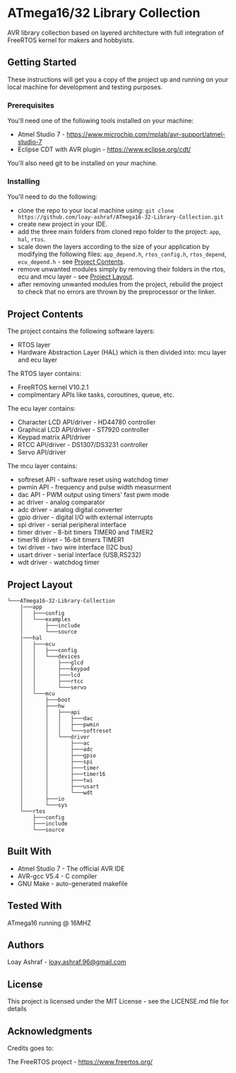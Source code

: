 # ATmega16/32 Library Collection
AVR library collection based on layered architecture with full integration of FreeRTOS kernel for makers and hobbyists.

## Getting Started
These instructions will get you a copy of the project up and running on your local machine for development and testing purposes.

### Prerequisites
You'll need one of the following tools installed on your machine:
- Atmel Studio 7 - https://www.microchip.com/mplab/avr-support/atmel-studio-7
- Eclipse CDT with AVR plugin - https://www.eclipse.org/cdt/

You'll also need git to be installed on your machine.

### Installing
You'll need to do the following:
- clone the repo to your local machine using: `git clone https://github.com/loay-ashraf/ATmega16-32-Library-Collection.git`
- create new project in your IDE.
- add the three main folders from cloned repo folder to the project: `app`, `hal`, `rtos`. 
- scale down the layers according to the size of your application by modifying the following files: `app_depend.h`, `rtos_config.h`, `rtos_depend`, `ecu_depend.h` - see [Project Contents](#projectcontents).
- remove unwanted modules simply by removing their folders in the rtos, ecu and mcu layer - see [Project Layout](#projectlayout).
- after removing unwanted modules from the project, rebuild the project to check that no errors are thrown by the preprocessor or the linker.

## <a name="projectcontents"></a>Project Contents
The project contains the following software layers:
- RTOS layer
- Hardware Abstraction Layer (HAL) which is then divided into: mcu layer and ecu layer

The RTOS layer contains:
- FreeRTOS kernel V10.2.1
- complmentary APIs like tasks, coroutines, queue, etc.

The ecu layer contains:
- Character LCD API/driver - HD44780 controller
- Graphical LCD API/driver - ST7920 controller
- Keypad matrix API/driver
- RTCC API/driver - DS1307/DS3231 controller
- Servo API/driver

The mcu layer contains:
- softreset API - software reset using watchdog timer
- pwmin API - frequency and pulse width measurment
- dac API - PWM output using timers' fast pwm mode
- ac driver - analog comparator
- adc driver - analog digital converter
- gpio driver - digital I/O with external interrupts
- spi driver - serial peripheral interface
- timer driver - 8-bit timers TIMER0 and TIMER2
- timer16 driver - 16-bit timers TIMER1
- twi driver - two wire interface (I2C bus)
- usart driver - serial interface (USB,RS232)
- wdt driver - watchdog timer

## <a name="projectlayout"></a>Project Layout
```
└───ATmega16-32-Library-Collection
    |───app
    │   ├───config
    │   └───examples
    │       ├───include
    │       └───source
    |───hal
    │   ├───ecu
    │   │   ├───config
    │   │   └───devices
    │   │       ├───glcd
    │   │       ├───keypad
    │   │       ├───lcd
    │   │       ├───rtcc
    │   │       └───servo
    │   └───mcu
    │       ├───boot
    │       ├───hw
    │       │   ├───api
    │       │   │   ├───dac
    │       │   │   ├───pwmin
    │       │   │   └───softreset
    │       │   └───driver
    │       │       ├───ac
    │       │       ├───adc
    │       │       ├───gpio
    │       │       ├───spi
    │       │       ├───timer
    │       │       ├───timer16
    │       │       ├───twi
    │       │       ├───usart
    │       │       └───wdt
    │       ├───io
    │       └───sys
    └───rtos
        ├───config
        ├───include
        └───source
```
## Built With
- Atmel Studio 7 - The official AVR IDE
- AVR-gcc V5.4 - C compiler
- GNU Make - auto-generated makefile

## Tested With
ATmega16 running @ 16MHZ

## Authors
Loay Ashraf - <loay.ashraf.96@gmail.com>

## License
This project is licensed under the MIT License - see the LICENSE.md file for details

## Acknowledgments
Credits goes to: 

The FreeRTOS project - https://www.freertos.org/
